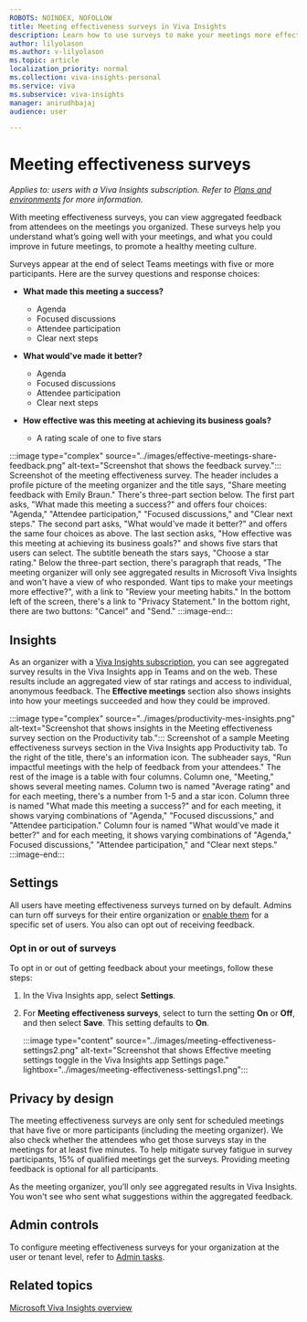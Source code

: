 ```yaml
---
ROBOTS: NOINDEX, NOFOLLOW
title: Meeting effectiveness surveys in Viva Insights  
description: Learn how to use surveys to make your meetings more effective  with Microsoft Viva Insights
author: lilyolason
ms.author: v-lilyolason
ms.topic: article
localization_priority: normal 
ms.collection: viva-insights-personal
ms.service: viva
ms.subservice: viva-insights
manager: anirudhbajaj
audience: user

---
```


# Meeting effectiveness surveys

*Applies to: users with a Viva Insights subscription. Refer to [Plans and environments](../../overview/plans-environments.md) for more information.*

With meeting effectiveness surveys, you can view aggregated feedback from attendees on the meetings you organized. These surveys help you understand what’s going well with your meetings, and what you could improve in future meetings, to promote a healthy meeting culture.

Surveys appear at the end of select Teams meetings with five or more participants. Here are the survey questions and response choices:

* **What made this meeting a success?**
    * Agenda
    * Focused discussions
    * Attendee participation
    * Clear next steps

* **What would've made it better?**
    * Agenda
    * Focused discussions
    * Attendee participation
    * Clear next steps

* **How effective was this meeting at achieving its business goals?**

    * A rating scale of one to five stars

:::image type="complex" source="../images/effective-meetings-share-feedback.png" alt-text="Screenshot that shows the feedback survey.":::
   Screenshot of the meeting effectiveness survey. The header includes a profile picture of the meeting organizer and the title says, "Share meeting feedback with Emily Braun." There's three-part section below. The first part asks, "What made this meeting a success?" and offers four choices: "Agenda," "Attendee participation," "Focused discussions," and "Clear next steps." The second part asks, "What would've made it better?" and offers the same four choices as above. The last section asks, "How effective was this meeting at achieving its business goals?" and shows five stars that users can select. The subtitle beneath the stars says, "Choose a star rating." Below the three-part section, there's paragraph that reads, "The meeting organizer will only see aggregated results in Microsoft Viva Insights and won't have a view of who responded. Want tips to make your meetings more effective?", with a link to "Review your meeting habits." In the bottom left of the screen, there's a link to "Privacy Statement." In the bottom right, there are two buttons: "Cancel" and "Send."
:::image-end:::

## Insights

As an organizer with a [Viva Insights subscription](https://www.microsoft.com/microsoft-viva/insights), you can see aggregated survey results in the Viva Insights app in Teams and on the web. These results include an aggregated view of star ratings and access to individual, anonymous feedback. The **Effective meetings** section also shows insights into how your meetings succeeded and how they could be improved.

:::image type="complex" source="../images/productivity-mes-insights.png" alt-text="Screenshot that shows insights in the Meeting effectiveness survey section on the Productivity tab.":::
   Screenshot of a sample Meeting effectiveness surveys section in the Viva Insights app Productivity tab. To the right of the title, there's an information icon. The subheader says, "Run impactful meetings with the help of feedback from your attendees." The rest of the image is a table with four columns. Column one, "Meeting," shows several meeting names. Column two is named "Average rating" and for each meeting, there's a number from 1-5 and a star icon. Column three is named "What made this meeting a success?" and for each meeting, it shows varying combinations of "Agenda," "Focused discussions," and "Attendee participation." Column four is named "What would've made it better?" and for each meeting, it shows varying combinations of "Agenda," Focused discussions," "Attendee participation," and "Clear next steps."
:::image-end:::


## Settings

All users have meeting effectiveness surveys turned on by default. Admins can turn off surveys for their entire organization or [enable them](../viva-teams-app-admin-tasks.md#configure-meeting-effectiveness-surveys) for a specific set of users. You also can opt out of receiving feedback.

### Opt in or out of surveys

To opt in or out of getting feedback about your meetings, follow these steps:

1. In the Viva Insights app, select **Settings**.
2. For **Meeting effectiveness surveys**, select to turn the setting **On** or **Off**, and then select **Save**. This setting defaults to **On**.

    :::image type="content" source="../images/meeting-effectiveness-settings2.png" alt-text="Screenshot that shows Effective meeting settings toggle in the Viva Insights app Settings page." lightbox="../images/meeting-effectiveness-settings1.png":::

## Privacy by design

The meeting effectiveness surveys are only sent for scheduled meetings that have five or more participants (including the meeting organizer). We also check whether the attendees who get those surveys stay in the meetings for at least five minutes. To help mitigate survey fatigue in survey participants, 15% of qualified meetings get the surveys. Providing meeting feedback is optional for all participants.

As the meeting organizer, you’ll only see aggregated results in Viva Insights. You won't see who sent what suggestions within the aggregated feedback.

## Admin controls

To configure meeting effectiveness surveys for your organization at the user or tenant level, refer to [Admin tasks](../viva-teams-app-admin-tasks.md#configure-meeting-effectiveness-surveys).

## Related topics

[Microsoft Viva Insights overview](../viva-teams-app.md)

